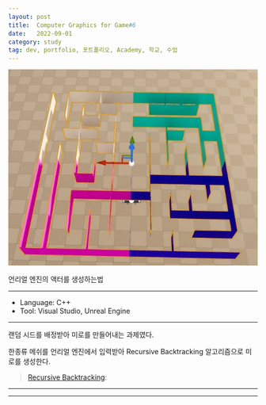 ```yaml
---
layout: post
title:  Computer Graphics for Game#6
date:   2022-09-01
category: study
tag: dev, portfolio, 포트폴리오, Academy, 학교, 수업
---
```



![Alt text](<../../assets/img/portfolio/maze seed3.jpg>)


언리얼 엔진의 액터를 생성하는법

---

- Language: C++
- Tool: Visual Studio, Unreal Engine

---

랜덤 시드를 배정받아 미로를 만들어내는 과제였다.

한종류 메쉬를 언리얼 엔진에서 입력받아
Recursive Backtracking 알고리즘으로 미로를 생성한다.

> [Recursive Backtracking](https://weblog.jamisbuck.org/2010/12/27/maze-generation-recursive-backtracking):
    









---



---